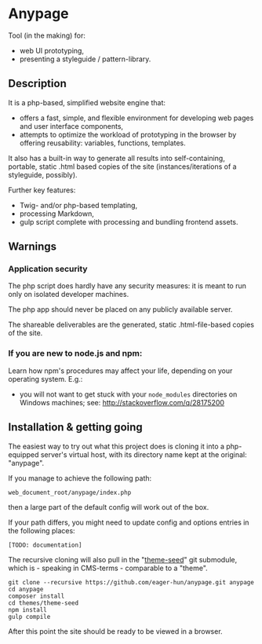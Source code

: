 # Anypage

Tool (in the making) for:

- web UI prototyping,
- presenting a styleguide / pattern-library.

## Description

It is a php-based, simplified website engine that:

- offers a fast, simple, and flexible environment for developing web pages and
  user interface components,
- attempts to optimize the workload of prototyping in the browser by offering
  reusability: variables, functions, templates.

It also has a built-in way to generate all results into self-containing,
portable, static .html based copies of the site (instances/iterations of
a styleguide, possibly).

Further key features:

- Twig- and/or php-based templating,
- processing Markdown,
- gulp script complete with processing and bundling frontend assets.


## Warnings

### Application security

The php script does hardly have any security measures: it is meant to run only
on isolated developer machines.

The php app should never be placed on any publicly available server.

The shareable deliverables are the generated, static .html-file-based copies of
the site.

### If you are new to node.js and npm:

Learn how npm's procedures may affect your life, depending on your operating
system. E.g.:

- you will not want to get stuck with your `node_modules` directories on
  Windows machines; see: http://stackoverflow.com/q/28175200


## Installation & getting going

The easiest way to try out what this project does is cloning it into
a php-equipped server's virtual host, with its directory name kept at the
original: "anypage".

If you manage to achieve the following path:

    web_document_root/anypage/index.php

then a large part of the default config will work out of the box.

If your path differs, you might need to update config and options entries in
the following places:

    [TODO: documentation]

The recursive cloning will also pull in the "[theme-seed][theme-seed-github]"
git submodule, which is - speaking in CMS-terms - comparable to a "theme".

    git clone --recursive https://github.com/eager-hun/anypage.git anypage
    cd anypage
    composer install
    cd themes/theme-seed
    npm install
    gulp compile

After this point the site should be ready to be viewed in a browser.

[theme-seed-github]: https://github.com/eager-hun/theme-seed
